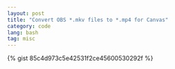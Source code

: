 ```yaml
---
layout: post
title: "Convert OBS *.mkv files to *.mp4 for Canvas"
category: code
lang: bash 
tag: misc
---
```


{% gist 85c4d973c5e42531f2ce45600530292f %}
